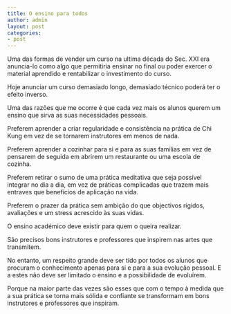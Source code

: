 ```yaml
---
title: O ensino para todos
author: admin
layout: post
categories:
- post
---
```

Uma das formas de vender um curso na ultima década do Sec. XXI era anuncia-lo como algo que permitiria ensinar no final ou poder exercer o material aprendido e rentabilizar o investimento do curso.

Hoje anunciar um curso demasiado longo, demasiado técnico poderá ter o efeito inverso.

Uma das razões que me ocorre é que cada vez mais os alunos querem um ensino que sirva as suas necessidades pessoais.

Preferem aprender a criar regularidade e consistência na prática de Chi Kung em vez de se tornarem instrutores em menos de nada.

Preferem aprender a cozinhar para si e para as suas famílias em vez de pensarem de seguida em abrirem um restaurante ou uma escola de cozinha.

Preferem retirar o sumo de uma prática meditativa que seja possível integrar no dia a dia, em vez de práticas complicadas que trazem mais entraves que benefícios de aplicação na vida.

Preferem o prazer da prática sem ambição do que objectivos rígidos, avaliações e um stress acrescido às suas vidas.

O ensino académico deve existir para quem o queira realizar.

São precisos bons instrutores e professores que inspirem nas artes que transmitem.

No entanto, um respeito grande deve ser tido por todos os alunos que procuram o conhecimento apenas para si e para a sua evolução pessoal. E a estes não deve ser limitado o ensino e a possibilidade de evoluírem.

Porque na maior parte das vezes são esses que com o tempo à medida que a sua prática se torna mais sólida e confiante se transformam em bons instrutores e professores que inspiram.
